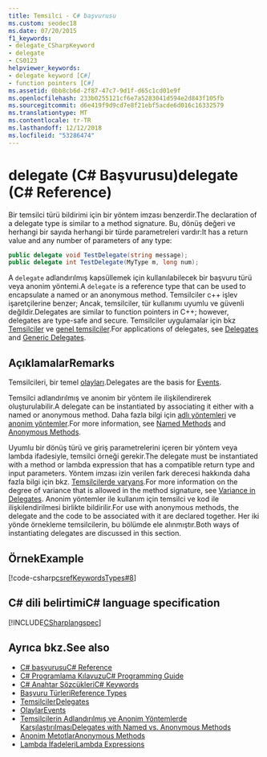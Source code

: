 ```yaml
---
title: Temsilci - C# başvurusu
ms.custom: seodec18
ms.date: 07/20/2015
f1_keywords:
- delegate_CSharpKeyword
- delegate
- CS0123
helpviewer_keywords:
- delegate keyword [C#]
- function pointers [C#]
ms.assetid: 0bb8cb6d-2f87-47c7-9d1f-d65c1cd01e9f
ms.openlocfilehash: 233b0255121cf6e7a5283041d594e2d843f105fb
ms.sourcegitcommit: d6e419f9d9cd7e8f21ebf5acde6d016c16332579
ms.translationtype: MT
ms.contentlocale: tr-TR
ms.lasthandoff: 12/12/2018
ms.locfileid: "53286474"
---
```

# <a name="delegate-c-reference"></a><span data-ttu-id="ca6e2-102">delegate (C# Başvurusu)</span><span class="sxs-lookup"><span data-stu-id="ca6e2-102">delegate (C# Reference)</span></span>

<span data-ttu-id="ca6e2-103">Bir temsilci türü bildirimi için bir yöntem imzası benzerdir.</span><span class="sxs-lookup"><span data-stu-id="ca6e2-103">The declaration of a delegate type is similar to a method signature.</span></span> <span data-ttu-id="ca6e2-104">Bu, dönüş değeri ve herhangi bir sayıda herhangi bir türde parametreleri vardır:</span><span class="sxs-lookup"><span data-stu-id="ca6e2-104">It has a return value and any number of parameters of any type:</span></span>

```csharp
public delegate void TestDelegate(string message);
public delegate int TestDelegate(MyType m, long num);
```

<span data-ttu-id="ca6e2-105">A `delegate` adlandırılmış kapsüllemek için kullanılabilecek bir başvuru türü veya anonim yöntemi.</span><span class="sxs-lookup"><span data-stu-id="ca6e2-105">A `delegate` is a reference type that can be used to encapsulate a named or an anonymous method.</span></span> <span data-ttu-id="ca6e2-106">Temsilciler c++ işlev işaretçilerine benzer; Ancak, temsilciler, tür kullanımı uyumlu ve güvenli değildir.</span><span class="sxs-lookup"><span data-stu-id="ca6e2-106">Delegates are similar to function pointers in C++; however, delegates are type-safe and secure.</span></span> <span data-ttu-id="ca6e2-107">Temsilciler uygulamalar için bkz [Temsilciler](../../../csharp/programming-guide/delegates/index.md) ve [genel temsilciler](../../../csharp/programming-guide/generics/generic-delegates.md).</span><span class="sxs-lookup"><span data-stu-id="ca6e2-107">For applications of delegates, see [Delegates](../../../csharp/programming-guide/delegates/index.md) and [Generic Delegates](../../../csharp/programming-guide/generics/generic-delegates.md).</span></span>

## <a name="remarks"></a><span data-ttu-id="ca6e2-108">Açıklamalar</span><span class="sxs-lookup"><span data-stu-id="ca6e2-108">Remarks</span></span>

<span data-ttu-id="ca6e2-109">Temsilcileri, bir temel [olayları](../../../csharp/programming-guide/events/index.md).</span><span class="sxs-lookup"><span data-stu-id="ca6e2-109">Delegates are the basis for [Events](../../../csharp/programming-guide/events/index.md).</span></span>

<span data-ttu-id="ca6e2-110">Temsilci adlandırılmış ve anonim bir yöntem ile ilişkilendirerek oluşturulabilir.</span><span class="sxs-lookup"><span data-stu-id="ca6e2-110">A delegate can be instantiated by associating it either with a named or anonymous method.</span></span> <span data-ttu-id="ca6e2-111">Daha fazla bilgi için [adlı yöntemleri](../../../csharp/programming-guide/delegates/delegates-with-named-vs-anonymous-methods.md) ve [anonim yöntemler](../../../csharp/programming-guide/statements-expressions-operators/anonymous-methods.md).</span><span class="sxs-lookup"><span data-stu-id="ca6e2-111">For more information, see [Named Methods](../../../csharp/programming-guide/delegates/delegates-with-named-vs-anonymous-methods.md) and [Anonymous Methods](../../../csharp/programming-guide/statements-expressions-operators/anonymous-methods.md).</span></span>

<span data-ttu-id="ca6e2-112">Uyumlu bir dönüş türü ve giriş parametrelerini içeren bir yöntem veya lambda ifadesiyle, temsilci örneği gerekir.</span><span class="sxs-lookup"><span data-stu-id="ca6e2-112">The delegate must be instantiated with a method or lambda expression that has a compatible return type and input parameters.</span></span> <span data-ttu-id="ca6e2-113">Yöntem imzası izin verilen fark derecesi hakkında daha fazla bilgi için bkz. [Temsilcilerde varyans](../../programming-guide/concepts/covariance-contravariance/using-variance-in-delegates.md).</span><span class="sxs-lookup"><span data-stu-id="ca6e2-113">For more information on the degree of variance that is allowed in the method signature, see [Variance in Delegates](../../programming-guide/concepts/covariance-contravariance/using-variance-in-delegates.md).</span></span> <span data-ttu-id="ca6e2-114">Anonim yöntemler ile kullanım için temsilci ve kod ile ilişkilendirilmesi birlikte bildirilir.</span><span class="sxs-lookup"><span data-stu-id="ca6e2-114">For use with anonymous methods, the delegate and the code to be associated with it are declared together.</span></span> <span data-ttu-id="ca6e2-115">Her iki yönde örnekleme temsilcilerin, bu bölümde ele alınmıştır.</span><span class="sxs-lookup"><span data-stu-id="ca6e2-115">Both ways of instantiating delegates are discussed in this section.</span></span>

## <a name="example"></a><span data-ttu-id="ca6e2-116">Örnek</span><span class="sxs-lookup"><span data-stu-id="ca6e2-116">Example</span></span>

[!code-csharp[csrefKeywordsTypes#8](~/samples/snippets/csharp/VS_Snippets_VBCSharp/csrefKeywordsTypes/CS/keywordsTypes.cs#8)]

## <a name="c-language-specification"></a><span data-ttu-id="ca6e2-117">C# dili belirtimi</span><span class="sxs-lookup"><span data-stu-id="ca6e2-117">C# language specification</span></span>

[!INCLUDE[CSharplangspec](~/includes/csharplangspec-md.md)]

## <a name="see-also"></a><span data-ttu-id="ca6e2-118">Ayrıca bkz.</span><span class="sxs-lookup"><span data-stu-id="ca6e2-118">See also</span></span>

- [<span data-ttu-id="ca6e2-119">C# başvurusu</span><span class="sxs-lookup"><span data-stu-id="ca6e2-119">C# Reference</span></span>](../../../csharp/language-reference/index.md)  
- [<span data-ttu-id="ca6e2-120">C# Programlama Kılavuzu</span><span class="sxs-lookup"><span data-stu-id="ca6e2-120">C# Programming Guide</span></span>](../../../csharp/programming-guide/index.md)  
- [<span data-ttu-id="ca6e2-121">C# Anahtar Sözcükleri</span><span class="sxs-lookup"><span data-stu-id="ca6e2-121">C# Keywords</span></span>](../../../csharp/language-reference/keywords/index.md)  
- [<span data-ttu-id="ca6e2-122">Başvuru Türleri</span><span class="sxs-lookup"><span data-stu-id="ca6e2-122">Reference Types</span></span>](../../../csharp/language-reference/keywords/reference-types.md)  
- [<span data-ttu-id="ca6e2-123">Temsilciler</span><span class="sxs-lookup"><span data-stu-id="ca6e2-123">Delegates</span></span>](../../../csharp/programming-guide/delegates/index.md)  
- [<span data-ttu-id="ca6e2-124">Olaylar</span><span class="sxs-lookup"><span data-stu-id="ca6e2-124">Events</span></span>](../../../csharp/programming-guide/events/index.md)  
- [<span data-ttu-id="ca6e2-125">Temsilcilerin Adlandırılmış ve Anonim Yöntemlerde Karşılaştırılması</span><span class="sxs-lookup"><span data-stu-id="ca6e2-125">Delegates with Named vs. Anonymous Methods</span></span>](../../../csharp/programming-guide/delegates/delegates-with-named-vs-anonymous-methods.md) 
- [<span data-ttu-id="ca6e2-126">Anonim Metotlar</span><span class="sxs-lookup"><span data-stu-id="ca6e2-126">Anonymous Methods</span></span>](../../../csharp/programming-guide/statements-expressions-operators/anonymous-methods.md)
- [<span data-ttu-id="ca6e2-127">Lambda İfadeleri</span><span class="sxs-lookup"><span data-stu-id="ca6e2-127">Lambda Expressions</span></span>](../../../csharp/programming-guide/statements-expressions-operators/lambda-expressions.md)
